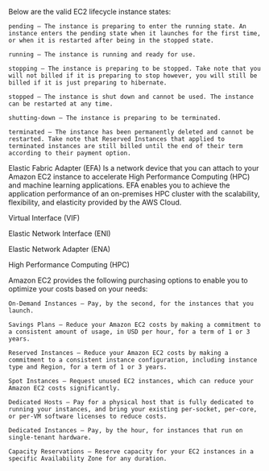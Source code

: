 Below are the valid EC2 lifecycle instance states:

    pending – The instance is preparing to enter the running state. An instance enters the pending state when it launches for the first time, or when it is restarted after being in the stopped state.

    running – The instance is running and ready for use.

    stopping – The instance is preparing to be stopped. Take note that you will not billed if it is preparing to stop however, you will still be billed if it is just preparing to hibernate.

    stopped – The instance is shut down and cannot be used. The instance can be restarted at any time.

    shutting-down – The instance is preparing to be terminated.

    terminated – The instance has been permanently deleted and cannot be restarted. Take note that Reserved Instances that applied to terminated instances are still billed until the end of their term according to their payment option.


Elastic Fabric Adapter (EFA) 
    Is a network device that you can attach to your Amazon EC2 instance to accelerate High Performance Computing (HPC) and machine learning applications. EFA enables you to achieve the application performance of an on-premises HPC cluster with the scalability, flexibility, and elasticity provided by the AWS Cloud.


Virtual Interface (VIF)

Elastic Network Interface (ENI)

Elastic Network Adapter (ENA)

High Performance Computing (HPC)


Amazon EC2 provides the following purchasing options to enable you to optimize your costs based on your needs:

    On-Demand Instances – Pay, by the second, for the instances that you launch.

    Savings Plans – Reduce your Amazon EC2 costs by making a commitment to a consistent amount of usage, in USD per hour, for a term of 1 or 3 years.

    Reserved Instances – Reduce your Amazon EC2 costs by making a commitment to a consistent instance configuration, including instance type and Region, for a term of 1 or 3 years.

    Spot Instances – Request unused EC2 instances, which can reduce your Amazon EC2 costs significantly.

    Dedicated Hosts – Pay for a physical host that is fully dedicated to running your instances, and bring your existing per-socket, per-core, or per-VM software licenses to reduce costs.

    Dedicated Instances – Pay, by the hour, for instances that run on single-tenant hardware.

    Capacity Reservations – Reserve capacity for your EC2 instances in a specific Availability Zone for any duration.



    